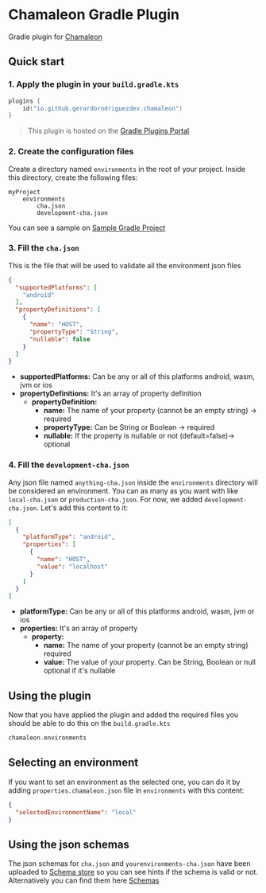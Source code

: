 # Chamaleon Gradle Plugin

Gradle plugin for [Chamaleon](../README.md)

## Quick start

### 1. Apply the plugin in your `build.gradle.kts`

```kotlin
plugins {
    id("io.github.gerardorodriguezdev.chamaleon")
}
```

> This plugin is hosted on
> the [Gradle Plugins Portal](https://plugins.gradle.org/plugin/io.github.gerardorodriguezdev.chamaleon)

### 2. Create the configuration files

Create a directory named `environments` in the root of your project. Inside this directory, create the following files:

```text
myProject
    environments
        cha.json
        development-cha.json
```

You can see a sample on [Sample Gradle Project](../samples/gradle-project)

### 3. Fill the `cha.json`

This is the file that will be used to validate all the environment json files

```json
{
  "supportedPlatforms": [
    "android"
  ],
  "propertyDefinitions": [
    {
      "name": "HOST",
      "propertyType": "String",
      "nullable": false
    }
  ]
}
```

- **supportedPlatforms:** Can be any or all of this platforms android, wasm, jvm or ios
- **propertyDefinitions:** It's an array of property definition
    - **propertyDefinition:**
        - **name:** The name of your property (cannot be an empty string) -> required
        - **propertyType:** Can be String or Boolean -> required
        - **nullable:** If the property is nullable or not (default=false)-> optional

### 4. Fill the `development-cha.json`

Any json file named `anything-cha.json` inside the `environments` directory will be considered an environment.
You can as many as you want with like `local-cha.json` or `production-cha.json`. For now, we added
`development-cha.json`. Let's add this content to it:

```json
[
  {
    "platformType": "android",
    "properties": [
      {
        "name": "HOST",
        "value": "localhost"
      }
    ]
  }
]
```

- **platformType:** Can be any or all of this platforms android, wasm, jvm or ios
- **properties:** It's an array of property
    - **property:**
        - **name:** The name of your property (cannot be an empty string) required
        - **value:** The value of your property. Can be String, Boolean or null optional if it's nullable

## Using the plugin

Now that you have applied the plugin and added the required files you should be able to do this on the
`build.gradle.kts`

```kotlin
chamaleon.environments
```

## Selecting an environment

If you want to set an environment as the selected one, you can do it by adding `properties.chamaleon.json` file in
`environments` with this content:

```json
{
  "selectedEnvironmentName": "local"
}
```

## Using the json schemas

The json schemas for `cha.json` and `yourenvironments-cha.json` have been uploaded to
[Schema store](https://www.schemastore.org/json/) so you can see hints if the schema is valid or not. Alternatively you
can find them here [Schemas](../schemas)